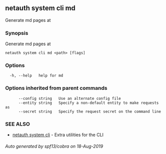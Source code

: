## netauth system cli md

Generate md pages at <path>

### Synopsis

Generate md pages at <path>

```
netauth system cli md <path> [flags]
```

### Options

```
  -h, --help   help for md
```

### Options inherited from parent commands

```
      --config string   Use an alternate config file
      --entity string   Specify a non-default entity to make requests as
      --secret string   Specify the request secret on the command line
```

### SEE ALSO

* [netauth system cli](netauth_system_cli.md)	 - Extra utilities for the CLI

###### Auto generated by spf13/cobra on 18-Aug-2019
